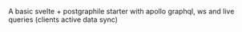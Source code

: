 A basic svelte + postgraphile starter with apollo graphql, ws and live queries (clients active data sync)